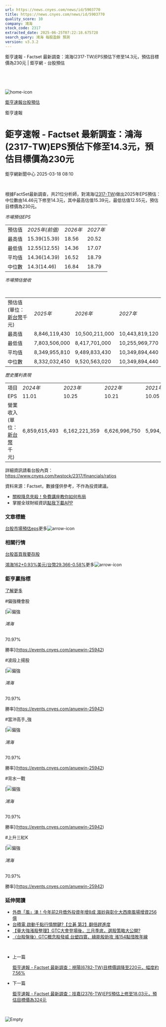 ```yaml
---
url: https://news.cnyes.com/news/id/5903770
title: https://news.cnyes.com/news/id/5903770
quality_score: 10
company: 鴻海
stock_code: 2317
extracted_date: 2025-06-25T07:22:18.675728
search_query: 鴻海 每股盈餘 預測
version: v3.3.2
---
```


鉅亨速報 - Factset 最新調查：鴻海(2317-TW)EPS預估下修至14.3元，預估目標價為230元 | 鉅亨網 - 台股預估

‌

‌

![home-icon](/assets/icons/breadCrumb/symbol-icon-home.svg)

[鉅亨速報](/news/cat/anue_live)[台股預估](/news/cat/tw_forecast)

鉅亨速報

# 鉅亨速報 - Factset 最新調查：鴻海(2317-TW)EPS預估下修至14.3元，預估目標價為230元

鉅亨網新聞中心 2025-03-18 08:10

‌

根據FactSet最新調查，共21位分析師，對鴻海([2317-TW](https://www.cnyes.com/twstock/2317))做出2025年EPS預估：中位數由14.46元下修至14.3元，其中最高估值15.39元，最低估值12.55元，預估目標價為230元。

*市場預估EPS*

|  |  |  |  |
| --- | --- | --- | --- |
| 預估值 | *2025年(前值)* | *2026年* | *2027年* |
| 最高值 | 15.39(15.39) | 18.56 | 20.52 |
| 最低值 | 12.55(12.55) | 14.36 | 17.07 |
| 平均值 | 14.36(14.39) | 16.52 | 18.79 |
| 中位數 | 14.3(14.46) | 16.84 | 18.79 |

*市場預估營收*

‌

|  |  |  |  |
| --- | --- | --- | --- |
| 預估值 (單位：[新台幣](https://invest.cnyes.com/forex/detail/usdtwd)千元) | *2025年* | *2026年* | *2027年* |
| 最高值 | 8,846,119,430 | 10,500,211,000 | 10,443,819,120 |
| 最低值 | 7,803,506,000 | 8,417,701,000 | 10,255,969,770 |
| 平均值 | 8,349,955,810 | 9,489,833,430 | 10,349,894,440 |
| 中位數 | 8,332,032,450 | 9,520,563,020 | 10,349,894,440 |

*歷史獲利表現*

|  |  |  |  |  |
| --- | --- | --- | --- | --- |
| 項目 | *2024年* | *2023年* | *2022年* | *2021年* |
| EPS | 11.01 | 10.25 | 10.21 | 10.05 |
| 營業收入 (單位：[新台幣](https://invest.cnyes.com/forex/detail/usdtwd)千元) | 6,859,615,493 | 6,162,221,359 | 6,626,996,750 | 5,994,173,882 |

詳細資訊請看台股內頁：  
<https://www.cnyes.com/twstock/2317/financials/ratios>

資料來源：Factset，數據僅供參考，不作為投資建議。

* [關稅降息夾殺！免費講座教你如何布局](https://www.rsc.com.tw/Cnyes_RSC/SeminarBooking2025InvestmentOutlook.aspx?utm_source=anue&utm_medium=usstocks_end)
* 掌握全球財經資訊[點我下載APP](http://www.cnyes.com/app/?utm_source=mweb&utm_medium=HamMenuBanner&utm_campaign=fixed&utm_content=entr)

### 文章標籤

[台股](https://news.cnyes.com/tag/台股 "台股")[市場預估](https://news.cnyes.com/tag/市場預估 "市場預估")[eps](https://news.cnyes.com/tag/eps "eps")更多![arrow-icon](/assets/icons/arrows/arrow-down.svg)

### 相關行情

[台股首頁](https://www.cnyes.com/twstock)[我要存股](https://supr.link/8OHaU)

[鴻海162+0.93%](https://www.cnyes.com/twstock/2317)[美元/台幣29.366-0.58%](https://invest.cnyes.com/forex/detail/USDTWD)更多![arrow-icon](/assets/icons/arrows/arrow-down.svg)

### 鉅亨贏指標

[了解更多](https://events.cnyes.com/anuewin-25942)

#偏強機會股

[![偏強](/assets/icons/win-indicator/long.svg)

###### 鴻海

70.97%

勝率](https://events.cnyes.com/anuewin-25942)

#波段上揚股

[![偏強](/assets/icons/win-indicator/long.svg)

###### 鴻海

70.97%

勝率](https://events.cnyes.com/anuewin-25942)

#當沖高手\_強

[![偏強](/assets/icons/win-indicator/long.svg)

###### 鴻海

70.97%

勝率](https://events.cnyes.com/anuewin-25942)

#背水一戰

[![偏強](/assets/icons/win-indicator/long.svg)

###### 鴻海

70.97%

勝率](https://events.cnyes.com/anuewin-25942)

#上升三紅K

[![偏強](/assets/icons/win-indicator/long.svg)

###### 鴻海

70.97%

勝率](https://events.cnyes.com/anuewin-25942)

### 延伸閱讀

* [外商「風」湧！今年前2月僑外投資年增8成 渢妙與彰化大西南風場增資256億](/news/id/5903546)
* [台積電 啟動千點行情關鍵?【立碁 第2】翻倍趕進度](/news/id/5903456)
* [【量大強漲股整理】GTC大會登場後，三月季底，選股策略大公開?](/news/id/5903484)
* [〈台股盤後〉GTC概念股發威 台塑四寶、綠能股助攻 漲154點惜敗年線](/news/id/5903096)

‌

* 上一篇

  [鉅亨速報 - Factset 最新調查：視陽(6782-TW)目標價調降至220元，幅度約7.56%](/news/id/5904201)
* 下一篇

  [鉅亨速報 - Factset 最新調查：技嘉(2376-TW)EPS預估上修至18.03元，預估目標價為324元](/news/id/5903019)

‌

![Empty](/assets/icons/skeleton/empty-image.svg)

‌